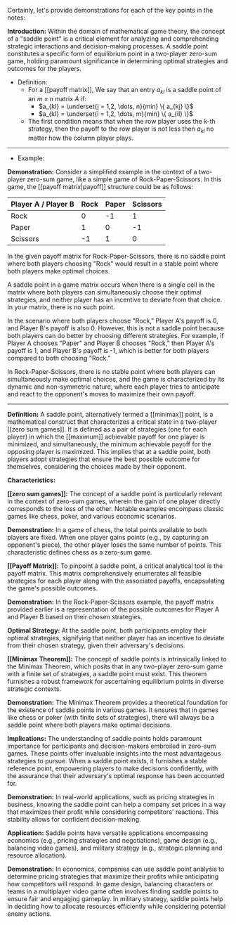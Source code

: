 Certainly, let's provide demonstrations for each of the key points in the notes:

**Introduction:**
Within the domain of mathematical game theory, the concept of a "saddle point" is a critical element for analyzing and comprehending strategic interactions and decision-making processes. A saddle point constitutes a specific form of equilibrium point in a two-player zero-sum game, holding paramount significance in determining optimal strategies and outcomes for the players.

- Definition:
	- For a [[payoff matrix]], We say that an entry $a_{kl}$ is a saddle point of an $m \times n$ matrix $A$ if:
		- $a_{kl} = \underset{j = 1,2, \dots, n}{min} \{ a_{kj} \}$
		- $a_{kl} = \underset{i = 1,2, \dots, m}{min} \{ a_{il} \}$
	- The first condition means that when the row player uses the k-th strategy, then the payoff to the row player is not less then $a_{kl}$ no matter how the column player plays.
---
- Example: 

**Demonstration:** Consider a simplified example in the context of a two-player zero-sum game, like a simple game of Rock-Paper-Scissors. In this game, the [[payoff matrix|payoff]] structure could be as follows:

| Player A / Player B | Rock | Paper | Scissors |
|--------------------|------|-------|----------|
| Rock               | 0    | -1    | 1        |
| Paper              | 1    | 0     | -1       |
| Scissors           | -1   | 1     | 0        |

In the given payoff matrix for Rock-Paper-Scissors, there is no saddle point where both players choosing "Rock" would result in a stable point where both players make optimal choices.

A saddle point in a game matrix occurs when there is a single cell in the matrix where both players can simultaneously choose their optimal strategies, and neither player has an incentive to deviate from that choice. In your matrix, there is no such point.

In the scenario where both players choose "Rock," Player A's payoff is 0, and Player B's payoff is also 0. However, this is not a saddle point because both players can do better by choosing different strategies. For example, if Player A chooses "Paper" and Player B chooses "Rock," then Player A's payoff is 1, and Player B's payoff is -1, which is better for both players compared to both choosing "Rock."

In Rock-Paper-Scissors, there is no stable point where both players can simultaneously make optimal choices, and the game is characterized by its dynamic and non-symmetric nature, where each player tries to anticipate and react to the opponent's moves to maximize their own payoff.

---


**Definition:**
A saddle point, alternatively termed a [[minimax]] point, is a mathematical construct that characterizes a critical state in a two-player [[zero sum games]]. It is defined as a pair of strategies (one for each player) in which the [[maximum]] achievable payoff for one player is minimized, and simultaneously, the minimum achievable payoff for the opposing player is maximized. This implies that at a saddle point, both players adopt strategies that ensure the best possible outcome for themselves, considering the choices made by their opponent.


**Characteristics:**

**[[zero sum games]]:**
The concept of a saddle point is particularly relevant in the context of zero-sum games, wherein the gain of one player directly corresponds to the loss of the other. Notable examples encompass classic games like chess, poker, and various economic scenarios.

**Demonstration:** In a game of chess, the total points available to both players are fixed. When one player gains points (e.g., by capturing an opponent's piece), the other player loses the same number of points. This characteristic defines chess as a zero-sum game.

**[[Payoff Matrix]]:**
To pinpoint a saddle point, a critical analytical tool is the payoff matrix. This matrix comprehensively enumerates all feasible strategies for each player along with the associated payoffs, encapsulating the game's possible outcomes.

**Demonstration:** In the Rock-Paper-Scissors example, the payoff matrix provided earlier is a representation of the possible outcomes for Player A and Player B based on their chosen strategies.

**Optimal Strategy:**
At the saddle point, both participants employ their optimal strategies, signifying that neither player has an incentive to deviate from their chosen strategy, given their adversary's decisions.

**[[Minimax Theorem]]:**
The concept of saddle points is intrinsically linked to the Minimax Theorem, which posits that in any two-player zero-sum game with a finite set of strategies, a saddle point must exist. This theorem furnishes a robust framework for ascertaining equilibrium points in diverse strategic contexts.

**Demonstration:** The Minimax Theorem provides a theoretical foundation for the existence of saddle points in various games. It ensures that in games like chess or poker (with finite sets of strategies), there will always be a saddle point where both players make optimal decisions.

**Implications:**
The understanding of saddle points holds paramount importance for participants and decision-makers embroiled in zero-sum games. These points offer invaluable insights into the most advantageous strategies to pursue. When a saddle point exists, it furnishes a stable reference point, empowering players to make decisions confidently, with the assurance that their adversary's optimal response has been accounted for.

**Demonstration:** In real-world applications, such as pricing strategies in business, knowing the saddle point can help a company set prices in a way that maximizes their profit while considering competitors' reactions. This stability allows for confident decision-making.

**Application:**
Saddle points have versatile applications encompassing economics (e.g., pricing strategies and negotiations), game design (e.g., balancing video games), and military strategy (e.g., strategic planning and resource allocation).

**Demonstration:** In economics, companies can use saddle point analysis to determine pricing strategies that maximize their profits while anticipating how competitors will respond. In game design, balancing characters or teams in a multiplayer video game often involves finding saddle points to ensure fair and engaging gameplay. In military strategy, saddle points help in deciding how to allocate resources efficiently while considering potential enemy actions.